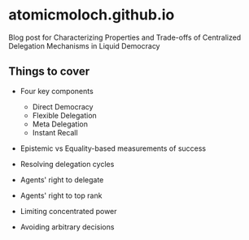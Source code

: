 # atomicmoloch.github.io
Blog post for Characterizing Properties and Trade-offs of Centralized Delegation Mechanisms in Liquid Democracy

## Things to cover 
- Four key components
  - Direct Democracy
  - Flexible Delegation
  - Meta Delegation
  - Instant Recall

- Epistemic vs Equality-based measurements of success
- Resolving delegation cycles
- Agents' right to delegate
- Agents' right to top rank
- Limiting concentrated power
- Avoiding arbitrary decisions
